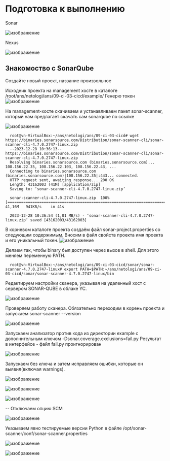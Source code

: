 # Подготовка к выполнению

Sonar 

![изображение](https://github.com/Vadim-Nazarov/netologi/assets/107613708/b8064ec1-803d-4668-ad80-408d04c84039)

Nexus

![изображение](https://github.com/Vadim-Nazarov/netologi/assets/107613708/065c7423-79a2-4218-9ffc-4394bf462770)

Знакомоство с SonarQube
---
Создайте новый проект, название произвольное

Исходник проекта на management хосте в каталоге  /root/ans/netologi/ans/09-ci-03-cicd/example/
Генерю токен
![изображение](https://github.com/Vadim-Nazarov/netologi/assets/107613708/a5b8f233-26d1-4c23-9675-8b24b70597bd)

На management-хосте скачиваем и устанавливаем пакет sonar-scanner, который нам предлагает скачать сам sonarqube по ссылке

![изображение](https://github.com/Vadim-Nazarov/netologi/assets/107613708/bd13fe09-6fe9-43ee-8d25-518891cf81d3)


      root@vn-VirtualBox:~/ans/netologi/ans/09-ci-03-cicd# wget https://binaries.sonarsource.com/Distribution/sonar-scanner-cli/sonar-scanner-cli-4.7.0.2747-linux.zip
      --2023-12-28 10:36:13--  https://binaries.sonarsource.com/Distribution/sonar-scanner-cli/sonar-scanner-cli-4.7.0.2747-linux.zip
      Resolving binaries.sonarsource.com (binaries.sonarsource.com)... 108.156.22.35, 108.156.22.103, 108.156.22.43, ...
      Connecting to binaries.sonarsource.com (binaries.sonarsource.com)|108.156.22.35|:443... connected.
      HTTP request sent, awaiting response... 200 OK
      Length: 43162003 (41M) [application/zip]
      Saving to: ‘sonar-scanner-cli-4.7.0.2747-linux.zip’
      
      sonar-scanner-cli-4.7.0.2747-linux.zip  100%[==============================================================================>]  41,16M   941KB/s    in 41s

      2023-12-28 10:36:54 (1,01 MB/s) - ‘sonar-scanner-cli-4.7.0.2747-linux.zip’ saved [43162003/43162003]

В корневом каталоге проекта создаём файл sonar-project.properties со следующим содержимым. Вносим в файл свойств проекта имя проекта и его уникальный токен.
![изображение](https://github.com/Vadim-Nazarov/netologi/assets/107613708/22097217-5d77-4beb-a6ef-58a4d4fb71f1)

Делаем так, чтобы binary был доступен через вызов в shell. Для этого меняем переменную PATH.
     
      root@vn-VirtualBox:~/ans/netologi/ans/09-ci-03-cicd/sonar/sonar-scanner-4.7.0.2747-linux# export PATH=$PATH:~/ans/netologi/ans/09-ci-03-cicd/sonar/sonar-scanner-4.7.0.2747-linux/bin

Редактируем настройки сканера, указывая на удаленный хост с сервером SONAR-QUBE в облаке YC.

![изображение](https://github.com/Vadim-Nazarov/netologi/assets/107613708/2bf3a094-7d91-4e6e-9ccc-a9f5c6e90e6b)

Проверяем работу сканера. Обязательно переходим в корень проекта и запускаем sonar-scanner --version

![изображение](https://github.com/Vadim-Nazarov/netologi/assets/107613708/b185f5e2-d776-4f7f-8c33-96460e52306f)

Запускаем анализатор против кода из директории example с дополнительным ключом -Dsonar.coverage.exclusions=fail.py
Результат в интерфейсе - файл fail.py проигнорирован

![изображение](https://github.com/Vadim-Nazarov/netologi/assets/107613708/711753ac-602d-460a-baba-26691dd3941f)

Запускаем без ключа и затем исправляем ошибки, которые он выявил(включая warnings).

![изображение](https://github.com/Vadim-Nazarov/netologi/assets/107613708/146a6bcb-3856-4764-ba6d-a24aa8b1fc3d)

![изображение](https://github.com/Vadim-Nazarov/netologi/assets/107613708/19ae62d7-6a60-4186-8f4f-1d44673fb3a1)

![изображение](https://github.com/Vadim-Nazarov/netologi/assets/107613708/f852a150-685a-4ce6-9e0e-8f423a9f5722)

-- Отключаем опцию SCM

![изображение](https://github.com/Vadim-Nazarov/netologi/assets/107613708/2d59b898-a393-4764-95dc-e54c437e669c)

Указываем явно тестируемые версии Python в файле /opt/sonar-scanner/conf/sonar-scanner.properties

![изображение](https://github.com/Vadim-Nazarov/netologi/assets/107613708/5e117739-e060-412b-aa1c-73840bdd3232)


![изображение](https://github.com/Vadim-Nazarov/netologi/assets/107613708/6395cfa8-67a3-40ab-a599-23968421c6a9)

















